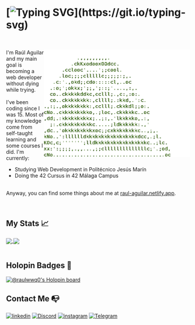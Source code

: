 # [![Typing SVG](https://readme-typing-svg.demolab.com?font=Roboto&size=40&duration=3000&pause=1000&color=F7F7F7&vCenter=true&width=435&height=40&lines=Hello+there!)](https://git.io/typing-svg)

<br>
<div>
    <img align="right" src="https://github.com/raulwwq0/raulwwq0/blob/main/dancing-parrot-term.gif" width="400px">
  <p>
    I'm Raúl Aguilar and my main goal is becoming a web developer without dying while trying.
    <br><br>
    I've been coding since I was 15. Most of my knowledge come from self-taught learning and some courses I did.
    I'm currently:
    <ul>
      <li>Studying Web Development in Politécnico Jesús Marín</li>
      <li>Doing the 42 Cursus in 42 Málaga Campus</li>
    </ul>
    <br>
    Anyway, you can find some things about me at <a href="https://raul-aguilar.netlify.app/" target="_blank">raul-aguilar.netlify.app</a>.
  </p>
<div>
<br>

## My Stats  &#x1f4c8; 
<a href="#">
  <img align="center" src="https://github-readme-stats.vercel.app/api/top-langs/?username=raulwwq0&theme=merko&hide_border=true&layout=compact&card_width=250&hide=java&langs_count=6" />
</a>
<a href="#">
  <img align="center" src="https://github-readme-stats.vercel.app/api/?username=raulwwq0&theme=merko&hide_border=true&include_all_commits=false&count_private=true&hide=issues&show_icons=true" />
</a>
<br><br>

## Holopin Badges :beginner:
[![@raulwwq0's Holopin board](https://holopin.io/api/user/board?user=raulwwq0)](https://holopin.io/@raulwwq0)

## Contact Me  :mailbox_with_no_mail: 
<a href='https://www.linkedin.com/in/raulaguilargarcia/' target="_blank"><img alt='linkedin' src='https://img.shields.io/badge/Raúl Aguilar García-100000?style=for-the-badge&logo=linkedin&logoColor=FFFFFF&labelColor=0A66C2&color=0A66C2'/></a>
<a href='https://discordapp.com/users/353964144455843842' target="_blank"><img alt='Discord' src='https://img.shields.io/badge/rau%5Fag21%237817-100000?style=for-the-badge&logo=Discord&logoColor=FFFFFF&labelColor=7289DA&color=7289DA'/></a>
<a href='https://www.instagram.com/raulwwq0/' target="_blank"><img alt='instagram' src='https://img.shields.io/badge/raulwwq0-100000?style=for-the-badge&logo=instagram&logoColor=FFFFFF&labelColor=C13584&color=C13584'/></a>
<a href='https://t.me/rau_ag21' target="_blank"><img alt='Telegram' src='https://img.shields.io/badge/@rau_ag21-100000?style=for-the-badge&logo=Telegram&logoColor=FFFFFF&labelColor=25a3e2&color=25a3e2'/></a>
